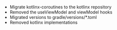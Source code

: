 - Migrate kotlinx-coroutines to the kotlinx repository
- Removed the useViewModel and viewModel hooks
- Migrated versions to gradle/versions/*.toml
- Removed kotlinx implementations